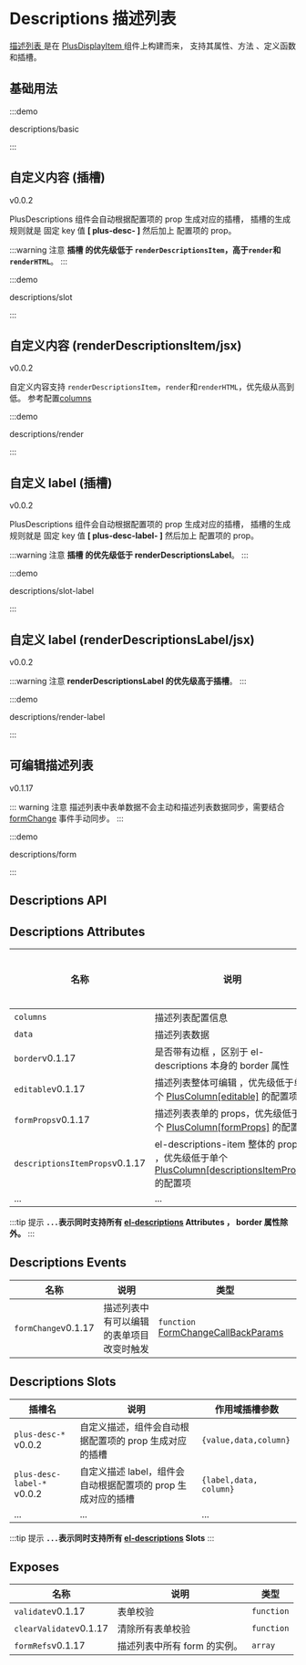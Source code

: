 # Descriptions 描述列表

[描述列表 ](/components/descriptions.html) 是在 [PlusDisplayItem ](/components/display-item.html) 组件上构建而来， 支持其属性、方法 、定义函数和插槽。

## 基础用法

:::demo

descriptions/basic

:::

## 自定义内容 (插槽)

<el-tag>v0.0.2</el-tag>

PlusDescriptions 组件会自动根据配置项的 prop 生成对应的插槽， 插槽的生成规则就是 固定 key 值 **[ plus-desc- ]** 然后加上 配置项的 prop。

:::warning 注意
**插槽 的优先级低于 `renderDescriptionsItem`，高于`render`和`renderHTML`**。
:::

:::demo

descriptions/slot

:::

## 自定义内容 (renderDescriptionsItem/jsx)

<el-tag>v0.0.2</el-tag>

自定义内容支持 `renderDescriptionsItem`，`render`和`renderHTML`，优先级从高到低。 参考配置[columns](/components/config.html)

:::demo

descriptions/render

:::

## 自定义 label (插槽)

<el-tag>v0.0.2</el-tag>

PlusDescriptions 组件会自动根据配置项的 prop 生成对应的插槽， 插槽的生成规则就是 固定 key 值 **[ plus-desc-label- ]** 然后加上 配置项的 prop。

:::warning 注意
**插槽 的优先级低于 renderDescriptionsLabel**。
:::

:::demo

descriptions/slot-label

:::

## 自定义 label (renderDescriptionsLabel/jsx)

<el-tag>v0.0.2</el-tag>

:::warning 注意
**renderDescriptionsLabel 的优先级高于插槽**。
:::

:::demo

descriptions/render-label

:::

## 可编辑描述列表

<el-tag>v0.1.17</el-tag>

::: warning 注意
描述列表中表单数据不会主动和描述列表数据同步，需要结合 [formChange](/components/table.html#table-events) 事件手动同步。
:::

:::demo

descriptions/form

:::

## Descriptions API

## Descriptions Attributes

| 名称                                            | 说明                                                                                                                     | 类型                                                                                                                    | 默认值  | 是否必须 |
| ----------------------------------------------- | ------------------------------------------------------------------------------------------------------------------------ | ----------------------------------------------------------------------------------------------------------------------- | ------- | -------- |
| `columns`                                       | 描述列表配置信息                                                                                                         | `array`[PlusColumn[]](/components/config.html)                                                                          | `[]`    | 是       |
| `data`                                          | 描述列表数据                                                                                                             | `object`                                                                                                                | `{}`    | 是       |
| `border`<el-tag>v0.1.17</el-tag>                | 是否带有边框 ，区别于 el-descriptions 本身的 border 属性                                                                 | `boolean`                                                                                                               | `true`  | 否       |
| `editable`<el-tag>v0.1.17</el-tag>              | 描述列表整体可编辑 ，优先级低于单个 [PlusColumn[editable]](/components/config.html) 的配置项                             | `boolean`                                                                                                               | `false` | 否       |
| `formProps`<el-tag>v0.1.17</el-tag>             | 描述列表表单的 props，优先级低于单个 [PlusColumn[formProps]](/components/config.html) 的配置项                           | `object`[PlusFormProps](/components/form.html#form-attributes)                                                          |         | 否       |
| `descriptionsItemProps`<el-tag>v0.1.17</el-tag> | el-descriptions-item 整体的 props ，优先级低于单个 [PlusColumn[descriptionsItemProps] ](/components/config.html)的配置项 | `object`[DescriptionsItemProps](https://element-plus.org/zh-CN/component/descriptions.html#descriptionsitem-attributes) |         | 否       |
| ...                                             | ...                                                                                                                      | ...                                                                                                                     | ...     | ...      |

:::tip 提示
**`...`表示同时支持所有 [el-descriptions](https://element-plus.org/zh-CN/component/descriptions.html#descriptions-attributes) Attributes ， border 属性除外。**
:::

## Descriptions Events

| 名称                                 | 说明                                     | 类型                                                                                                                                                          |
| ------------------------------------ | ---------------------------------------- | ------------------------------------------------------------------------------------------------------------------------------------------------------------- |
| `formChange`<el-tag>v0.1.17</el-tag> | 描述列表中有可以编辑的表单项目改变时触发 | `function` <docs-tip content='(data:FormChangeCallBackParams) => void'></docs-tip> [FormChangeCallBackParams](/components/type.html#formchangecallbackparams) |

## Descriptions Slots

| 插槽名                                      | 说明                                                         | 作用域插槽参数         |
| ------------------------------------------- | ------------------------------------------------------------ | ---------------------- |
| `plus-desc-*` <el-tag>v0.0.2</el-tag>       | 自定义描述，组件会自动根据配置项的 prop 生成对应的插槽       | `{value,data,column}`  |
| `plus-desc-label-*` <el-tag>v0.0.2</el-tag> | 自定义描述 label，组件会自动根据配置项的 prop 生成对应的插槽 | `{label,data, column}` |
| ...                                         | ...                                                          | ...                    |

:::tip 提示
**`...`表示同时支持所有 [el-descriptions](https://element-plus.org/zh-CN/component/descriptions.html#descriptions-slots) Slots**
:::

## Exposes

| 名称                                    | 说明                         | 类型                                                           |
| --------------------------------------- | ---------------------------- | -------------------------------------------------------------- |
| `validate`<el-tag>v0.1.17</el-tag>      | 表单校验                     | `function` <docs-tip content="() => Promise<void>"></docs-tip> |
| `clearValidate`<el-tag>v0.1.17</el-tag> | 清除所有表单校验             | `function` <docs-tip content=" () => void"></docs-tip>         |
| `formRefs`<el-tag>v0.1.17</el-tag>      | 描述列表中所有 form 的实例。 | `array` <docs-tip content='TableFormRefRow[]'></docs-tip>      |
